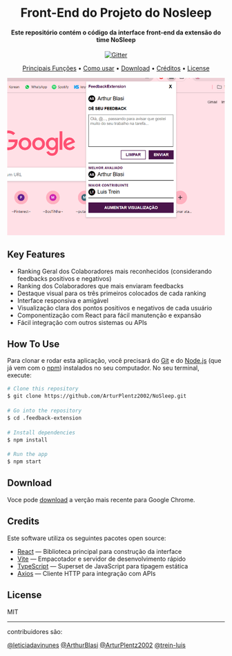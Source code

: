 <h1 align="center">
  <br>
  Front-End do Projeto do Nosleep
  <br>
</h1>

<h4 align="center">Este repositório contém o código da interface front-end da extensão do time NoSleep</h4>

<p align="center">
  <a href="https://badge.fury.io/js/electron-markdownify">
    <img src="https://badge.fury.io/js/electron-markdownify.svg"
         alt="Gitter">
  </a>
</p>

<p align="center">
  <a href="#key-features">Principais Funções</a> •
  <a href="#how-to-use">Como usar</a> •
  <a href="#download">Download</a> •
  <a href="#credits">Créditos</a> •
  <a href="#licença">License</a>
</p>

![screenshot](feedback-extension\public\Print.png)

## Key Features

- Ranking Geral dos Colaboradores mais reconhecidos (considerando feedbacks positivos e negativos)
- Ranking dos Colaboradores que mais enviaram feedbacks
- Destaque visual para os três primeiros colocados de cada ranking
- Interface responsiva e amigável
- Visualização clara dos pontos positivos e negativos de cada usuário
- Componentização com React para fácil manutenção e expansão
- Fácil integração com outros sistemas ou APIs

## How To Use

Para clonar e rodar esta aplicação, você precisará do [Git](https://git-scm.com) e do [Node.js](https://nodejs.org/en/download/) (que já vem com o [npm](http://npmjs.com)) instalados no seu computador. No seu terminal, execute:

```bash
# Clone this repository
$ git clone https://github.com/ArturPlentz2002/NoSleep.git

# Go into the repository
$ cd .feedback-extension

# Install dependencies
$ npm install

# Run the app
$ npm start
```

## Download

Voce pode [download](https://github.com/amitmerchant1990/electron-markdownify/releases/tag/v1.2.0) a verção mais recente para Google Chrome.

## Credits

Este software utiliza os seguintes pacotes open source:

- [React](https://react.dev/) — Biblioteca principal para construção da interface
- [Vite](https://vitejs.dev/) — Empacotador e servidor de desenvolvimento rápido
- [TypeScript](https://www.typescriptlang.org/) — Superset de JavaScript para tipagem estática
- [Axios](https://axios-http.com/) — Cliente HTTP para integração com APIs

## License

MIT

---

contribuidores são:

[@leticiadavinunes](https://github.com/leticiadavinunes)
[@ArthurBlasi](https://github.com/ArthurBlasi)
[@ArturPlentz2002](https://github.com/ArturPlentz2002)
[@trein-luis](https://github.com/trein-luis)
